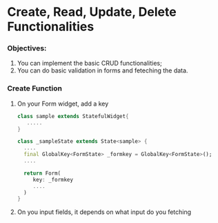 # Create, Read, Update, Delete Functionalities

### Objectives:
1. You can implement the basic CRUD functionalities;
2. You can do basic validation in forms and feteching the data.


### Create Function

1. On your Form widget, add a key

   ``` dart
   class sample extends StatefulWidget{
      .....
   }

   class _sampleState extends State<sample> {
     ....
     final GlobalKey<FormState> _formkey = GlobalKey<FormState>();
     ....

     return Form(
        key: _formkey
        ....
     )
   }
   ```
2.  On you input fields, it depends on what input do you fetching
    

  
